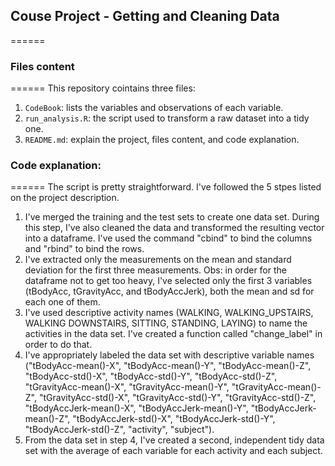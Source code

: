 ## Couse Project - Getting and Cleaning Data
======
### Files content
======
This repository cointains three files:
1. `CodeBook`: lists the variables and observations of each variable.
2. `run_analysis.R`: the script used to transform a raw dataset into a tidy one.
3. `README.md`: explain the project, files content, and code explanation.

### Code explanation:
======
The script is pretty straightforward. I've followed the 5 stpes listed on the project description.
1. I've merged the training and the test sets to create one data set. During this step, I've also cleaned the data and transformed the resulting vector into a dataframe. I've used the command "cbind" to bind the columns and "rbind" to  bind the rows. 
2. I've extracted only the measurements on the mean and standard deviation for the first three measurements. Obs: in order for the dataframe not to get too heavy, I've selected only the first 3 variables (tBodyAcc, tGravityAcc, and tBodyAccJerk), both the mean and sd for each one of them. 
3. I've used descriptive activity names (WALKING, WALKING_UPSTAIRS, WALKING DOWNSTAIRS, SITTING, STANDING, LAYING) to name the activities in the data set. I've created a function called "change_label" in order to do that.
4. I've appropriately labeled the data set with descriptive variable names ("tBodyAcc-mean()-X", "tBodyAcc-mean()-Y", "tBodyAcc-mean()-Z", "tBodyAcc-std()-X", "tBodyAcc-std()-Y", "tBodyAcc-std()-Z", "tGravityAcc-mean()-X", "tGravityAcc-mean()-Y", "tGravityAcc-mean()-Z", "tGravityAcc-std()-X", "tGravityAcc-std()-Y", "tGravityAcc-std()-Z", "tBodyAccJerk-mean()-X", "tBodyAccJerk-mean()-Y", "tBodyAccJerk-mean()-Z", "tBodyAccJerk-std()-X", "tBodyAccJerk-std()-Y", "tBodyAccJerk-std()-Z", "activity", "subject").
5. From the data set in step 4, I've created a second, independent tidy data set with the average of each variable for each activity and each subject.
